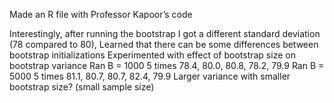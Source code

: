 Made an R file with Professor Kapoor’s code

Interestingly, after running the bootstrap I got a different standard deviation (78 compared to 80), Learned that there can be some differences between bootstrap initializations
Experimented with effect of bootstrap size on bootstrap variance
Ran B = 1000 5 times
78.4, 80.0, 80.8, 78.2, 79.9
Ran B = 5000 5 times
81.1, 80.7, 80.7, 82.4, 79.9
Larger variance with smaller bootstrap size? (small sample size)
